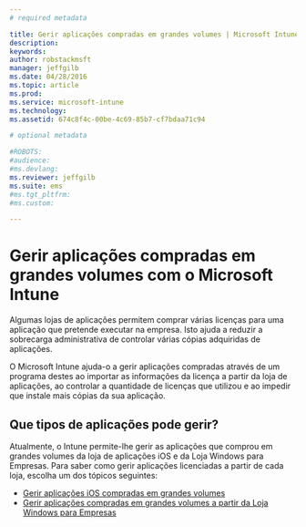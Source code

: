 ```yaml
---
# required metadata

title: Gerir aplicações compradas em grandes volumes | Microsoft Intune
description:
keywords:
author: robstackmsft
manager: jeffgilb
ms.date: 04/28/2016
ms.topic: article
ms.prod:
ms.service: microsoft-intune
ms.technology:
ms.assetid: 674c8f4c-00be-4c69-85b7-cf7bdaa71c94

# optional metadata

#ROBOTS:
#audience:
#ms.devlang:
ms.reviewer: jeffgilb
ms.suite: ems
#ms.tgt_pltfrm:
#ms.custom:

---
```


# Gerir aplicações compradas em grandes volumes com o Microsoft Intune

Algumas lojas de aplicações permitem comprar várias licenças para uma aplicação que pretende executar na empresa. Isto ajuda a reduzir a sobrecarga administrativa de controlar várias cópias adquiridas de aplicações.

O Microsoft Intune ajuda-o a gerir aplicações compradas através de um programa destes ao importar as informações da licença a partir da loja de aplicações, ao controlar a quantidade de licenças que utilizou e ao impedir que instale mais cópias da sua aplicação.

## Que tipos de aplicações pode gerir?

Atualmente, o Intune permite-lhe gerir as aplicações que comprou em grandes volumes da loja de aplicações iOS e da Loja Windows para Empresas.
Para saber como gerir aplicações licenciadas a partir de cada loja, escolha um dos tópicos seguintes:

- [Gerir aplicações iOS compradas em grandes volumes](manage-ios-apps-you-purchased-through-a-volume-purchase-program-with-microsoft-intune.md)
- [Gerir aplicações compradas em grandes volumes a partir da Loja Windows para Empresas](manage-apps-you-purchased-from-the-windows-store-for-business-with-microsoft-intune.md)





<!--HONumber=May16_HO2-->


